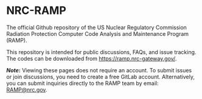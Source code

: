 # NRC-RAMP
The official Github repository of the US Nuclear Regulatory Commission Radiation Protection Computer Code Analysis and Maintenance Program (RAMP).  

This repository is intended for public discussions, FAQs, and issue tracking.  The codes can be downloaded from https://ramp.nrc-gateway.gov/.

**_Note_:** Viewing these pages does not require an account. To submit issues or join discussions, you need to create a free GitLab account. Alternatively, you can submit inquiries directly to the RAMP team by email: RAMP@nrc.gov.

